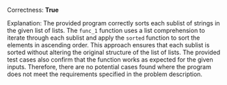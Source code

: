 Correctness: **True**

Explanation: The provided program correctly sorts each sublist of strings in the given list of lists. The `func_1` function uses a list comprehension to iterate through each sublist and apply the `sorted` function to sort the elements in ascending order. This approach ensures that each sublist is sorted without altering the original structure of the list of lists. The provided test cases also confirm that the function works as expected for the given inputs. Therefore, there are no potential cases found where the program does not meet the requirements specified in the problem description.